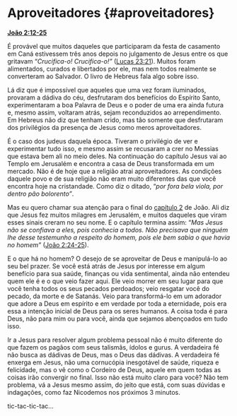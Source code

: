 # Aproveitadores {#aproveitadores}

[**João 2:12-25**](http://bibliaonline.com.br/acf/jo/2/12-25)

É provável que muitos daqueles que participaram da festa de casamento em Caná estivessem três anos depois no julgamento de Jesus entre os que gritavam “_Crucifica-o! Crucifica-o!”_ ([Lucas 23:21](http://bibliaonline.com.br/acf/lc/23/21)). Muitos foram alimentados, curados e libertados por ele, mas nem todos realmente se converteram ao Salvador. O livro de Hebreus fala algo sobre isso.

Lá diz que é impossível que aqueles que uma vez foram iluminados, provaram a dádiva do céu, desfrutaram dos benefícios do Espírito Santo, experimentaram a boa Palavra de Deus e o poder de uma era ainda futura e, mesmo assim, voltaram atrás, sejam reconduzidos ao arrependimento. Em Hebreus não diz que tenham crido, mas tão somente que desfrutaram dos privilégios da presença de Jesus como meros aproveitadores.

É o caso dos judeus daquela época. Tiveram o privilégio de ver e experimentar tudo isso, e mesmo assim se recusaram a crer no Messias que estava bem ali no meio deles. Na continuação do capítulo Jesus vai ao Templo em Jerusalém e encontra a casa de Deus transformada em um mercado. Não é de hoje que a religião atrai aproveitadores. As condições daquele povo e de sua religião não eram muito diferentes das que você encontra hoje na cristandade. Como diz o ditado, “_por fora bela viola, por dentro pão bolorento”_.

Mas eu quero chamar sua atenção para o final do [capítulo 2](http://bibliaonline.com.br/acf/jo/2) de João. Ali diz que Jesus fez muitos milagres em Jerusalém, e muitos daqueles que viram esses sinais creram no seu nome. E o capítulo termina assim: “_Mas Jesus não se confiava a eles, pois conhecia a todos. Não precisava que ninguém lhe desse testemunho a respeito do homem, pois ele bem sabia o que havia no homem”_ ([João 2:24-25](http://bibliaonline.com.br/acf/jo/2/24-25)).

E o que há no homem? O desejo de se aproveitar de Deus e manipulá-lo ao seu bel prazer. Se você está atrás de Jesus por interesse em algum benefício para sua saúde, finanças ou vida sentimental, ainda não entendeu quem ele é e o que veio fazer aqui. Ele veio morrer em seu lugar para que você tenha todos os seus pecados perdoados; veio resgatar você do pecado, da morte e de Satanás. Veio para transformá-lo em um adorador que adore a Deus em espírito e em verdade por toda a eternidade, pois era essa a intenção inicial de Deus para os seres humanos. A coisa toda é para Deus, não para mim ou para você, ainda que sejamos abençoados em tudo isso.

Ir a Jesus para resolver algum problema pessoal não é muito diferente do que fazem os pagãos com seus talismãs, ídolos e gurus. A verdadeira fé não busca as dádivas de Deus, mas o Deus das dádivas. A verdadeira fé enxerga em Jesus, não uma cornucópia inesgotável de saúde, riqueza e felicidade, mas o vê como o Cordeiro de Deus, aquele em quem todas as coisas irão convergir no final. Isso não está muito claro para você? Não tem problema, vá a Jesus mesmo assim, do jeito que está, com suas dúvidas e indagações, como faz Nicodemos nos próximos 3 minutos.

tic-tac-tic-tac...